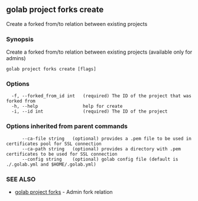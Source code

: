 ## golab project forks create

Create a forked from/to relation between existing projects

### Synopsis


Create a forked from/to relation between existing projects (available only for admins)

```
golab project forks create [flags]
```

### Options

```
  -f, --forked_from_id int   (required) The ID of the project that was forked from
  -h, --help                 help for create
  -i, --id int               (required) The ID of the project
```

### Options inherited from parent commands

```
      --ca-file string   (optional) provides a .pem file to be used in certificates pool for SSL connection
      --ca-path string   (optional) provides a directory with .pem certificates to be used for SSL connection
      --config string    (optional) golab config file (default is ./.golab.yml and $HOME/.golab.yml)
```

### SEE ALSO
* [golab project forks](golab_project_forks.md)	 - Admin fork relation

